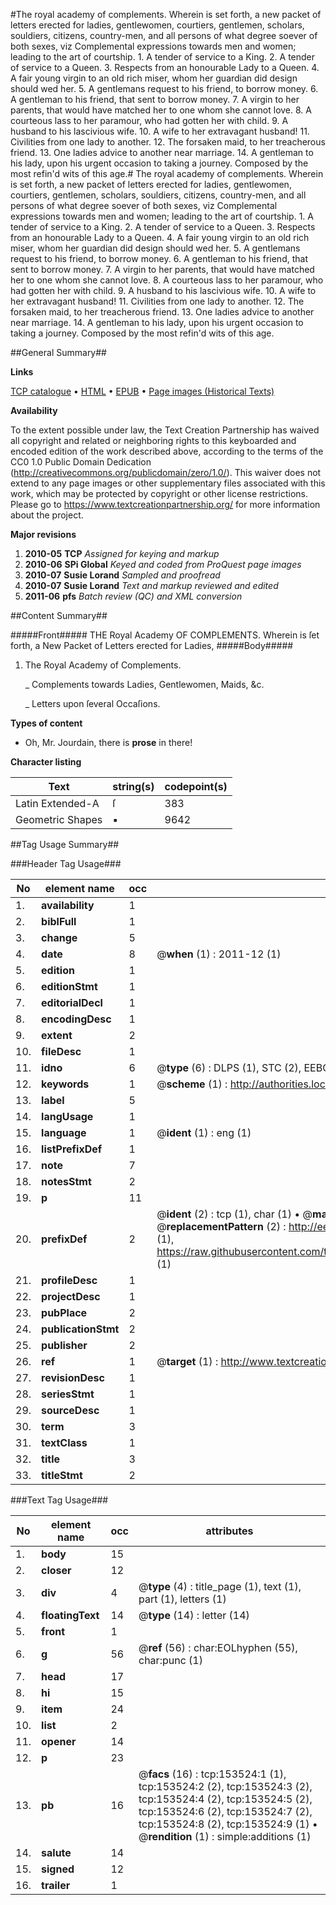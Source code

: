#The royal academy of complements. Wherein is set forth, a new packet of letters erected for ladies, gentlewomen, courtiers, gentlemen, scholars, souldiers, citizens, country-men, and all persons of what degree soever of both sexes, viz Complemental expressions towards men and women; leading to the art of courtship. 1. A tender of service to a King. 2. A tender of service to a Queen. 3. Respects from an honourable Lady to a Queen. 4. A fair young virgin to an old rich miser, whom her guardian did design should wed her. 5. A gentlemans request to his friend, to borrow money. 6. A gentleman to his friend, that sent to borrow money. 7. A virgin to her parents, that would have matched her to one whom she cannot love. 8. A courteous lass to her paramour, who had gotten her with child. 9. A husband to his lascivious wife. 10. A wife to her extravagant husband! 11. Civilities from one lady to another. 12. The forsaken maid, to her treacherous friend. 13. One ladies advice to another near marriage. 14. A gentleman to his lady, upon his urgent occasion to taking a journey. Composed by the most refin'd wits of this age.#
The royal academy of complements. Wherein is set forth, a new packet of letters erected for ladies, gentlewomen, courtiers, gentlemen, scholars, souldiers, citizens, country-men, and all persons of what degree soever of both sexes, viz Complemental expressions towards men and women; leading to the art of courtship. 1. A tender of service to a King. 2. A tender of service to a Queen. 3. Respects from an honourable Lady to a Queen. 4. A fair young virgin to an old rich miser, whom her guardian did design should wed her. 5. A gentlemans request to his friend, to borrow money. 6. A gentleman to his friend, that sent to borrow money. 7. A virgin to her parents, that would have matched her to one whom she cannot love. 8. A courteous lass to her paramour, who had gotten her with child. 9. A husband to his lascivious wife. 10. A wife to her extravagant husband! 11. Civilities from one lady to another. 12. The forsaken maid, to her treacherous friend. 13. One ladies advice to another near marriage. 14. A gentleman to his lady, upon his urgent occasion to taking a journey. Composed by the most refin'd wits of this age.

##General Summary##

**Links**

[TCP catalogue](http://www.ota.ox.ac.uk/tcp/)  • 
[HTML](http://tei.it.ox.ac.uk/tcp/Texts-HTML/free/A92/A92039.html)  • 
[EPUB](http://tei.it.ox.ac.uk/tcp/Texts-EPUB/free/A92/A92039.epub) • 
[Page images (Historical Texts)](https://historicaltexts.jisc.ac.uk/eebo-99895932e)

**Availability**

To the extent possible under law, the Text Creation Partnership has waived all copyright and related or neighboring rights to this keyboarded and encoded edition of the work described above, according to the terms of the CC0 1.0 Public Domain Dedication (http://creativecommons.org/publicdomain/zero/1.0/). This waiver does not extend to any page images or other supplementary files associated with this work, which may be protected by copyright or other license restrictions. Please go to https://www.textcreationpartnership.org/ for more information about the project.

**Major revisions**

1. __2010-05__ __TCP__ *Assigned for keying and markup*
1. __2010-06__ __SPi Global__ *Keyed and coded from ProQuest page images*
1. __2010-07__ __Susie Lorand__ *Sampled and proofread*
1. __2010-07__ __Susie Lorand__ *Text and markup reviewed and edited*
1. __2011-06__ __pfs__ *Batch review (QC) and XML conversion*

##Content Summary##

#####Front#####
THE Royal Academy OF COMPLEMENTS. Wherein is ſet forth, a New Packet of Letters erected for Ladies, 
#####Body#####

1. The Royal Academy of Complements.

    _ Complements towards Ladies, Gentlewomen, Maids, &c.

    _ Letters upon ſeveral Occaſions.

**Types of content**

  * Oh, Mr. Jourdain, there is **prose** in there!

**Character listing**


|Text|string(s)|codepoint(s)|
|---|---|---|
|Latin Extended-A|ſ|383|
|Geometric Shapes|▪|9642|

##Tag Usage Summary##

###Header Tag Usage###

|No|element name|occ|attributes|
|---|---|---|---|
|1.|__availability__|1||
|2.|__biblFull__|1||
|3.|__change__|5||
|4.|__date__|8| @__when__ (1) : 2011-12 (1)|
|5.|__edition__|1||
|6.|__editionStmt__|1||
|7.|__editorialDecl__|1||
|8.|__encodingDesc__|1||
|9.|__extent__|2||
|10.|__fileDesc__|1||
|11.|__idno__|6| @__type__ (6) : DLPS (1), STC (2), EEBO-CITATION (1), PROQUEST (1), VID (1)|
|12.|__keywords__|1| @__scheme__ (1) : http://authorities.loc.gov/ (1)|
|13.|__label__|5||
|14.|__langUsage__|1||
|15.|__language__|1| @__ident__ (1) : eng (1)|
|16.|__listPrefixDef__|1||
|17.|__note__|7||
|18.|__notesStmt__|2||
|19.|__p__|11||
|20.|__prefixDef__|2| @__ident__ (2) : tcp (1), char (1)  •  @__matchPattern__ (2) : ([0-9\-]+):([0-9IVX]+) (1), (.+) (1)  •  @__replacementPattern__ (2) : http://eebo.chadwyck.com/downloadtiff?vid=$1&page=$2 (1), https://raw.githubusercontent.com/textcreationpartnership/Texts/master/tcpchars.xml#$1 (1)|
|21.|__profileDesc__|1||
|22.|__projectDesc__|1||
|23.|__pubPlace__|2||
|24.|__publicationStmt__|2||
|25.|__publisher__|2||
|26.|__ref__|1| @__target__ (1) : http://www.textcreationpartnership.org/docs/. (1)|
|27.|__revisionDesc__|1||
|28.|__seriesStmt__|1||
|29.|__sourceDesc__|1||
|30.|__term__|3||
|31.|__textClass__|1||
|32.|__title__|3||
|33.|__titleStmt__|2||


###Text Tag Usage###

|No|element name|occ|attributes|
|---|---|---|---|
|1.|__body__|15||
|2.|__closer__|12||
|3.|__div__|4| @__type__ (4) : title_page (1), text (1), part (1), letters (1)|
|4.|__floatingText__|14| @__type__ (14) : letter (14)|
|5.|__front__|1||
|6.|__g__|56| @__ref__ (56) : char:EOLhyphen (55), char:punc (1)|
|7.|__head__|17||
|8.|__hi__|15||
|9.|__item__|24||
|10.|__list__|2||
|11.|__opener__|14||
|12.|__p__|23||
|13.|__pb__|16| @__facs__ (16) : tcp:153524:1 (1), tcp:153524:2 (2), tcp:153524:3 (2), tcp:153524:4 (2), tcp:153524:5 (2), tcp:153524:6 (2), tcp:153524:7 (2), tcp:153524:8 (2), tcp:153524:9 (1)  •  @__rendition__ (1) : simple:additions (1)|
|14.|__salute__|14||
|15.|__signed__|12||
|16.|__trailer__|1||
